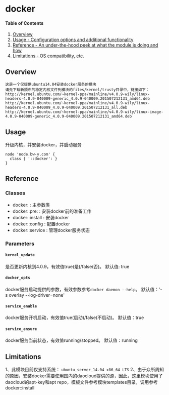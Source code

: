 # docker

#### Table of Contents

1. [Overview](#overview)
2. [Usage - Configuration options and additional functionality](#usage)
3. [Reference - An under-the-hood peek at what the module is doing and how](#reference)
4. [Limitations - OS compatibility, etc.](#limitations)

## Overview
```
这是一个仅提供ubuntu14.04安装docker服务的模块
请先下载新颁布的稳定内核文件到模块的files/kernel/trusty目录中，链接如下：
http://kernel.ubuntu.com/~kernel-ppa/mainline/v4.0.9-wily/linux-headers-4.0.9-040009-generic_4.0.9-040009.201507212131_amd64.deb
http://kernel.ubuntu.com/~kernel-ppa/mainline/v4.0.9-wily/linux-headers-4.0.9-040009_4.0.9-040009.201507212131_all.deb
http://kernel.ubuntu.com/~kernel-ppa/mainline/v4.0.9-wily/linux-image-4.0.9-040009-generic_4.0.9-040009.201507212131_amd64.deb
```
## Usage
升级内核，并安装docker，并启动服务
```
node 'node.bw-y.com' {
  class { '::docker': }
}
```
## Reference
### Classes

* docker:           : 主参数类
* docker::pre:      : 安装docker前的准备工作
* docker::install   : 安装docker
* docker::config    : 配置docker
* docker::service   : 管理docker服务状态

### Parameters

#### `kernel_update`
是否更新内核到4.0.9，有效值true(是)/false(否)。  默认值: true

#### `docker_opts`
docker服务启动提供的参数，有效参数参考`docker daemon --help`。  默认值：'-s overlay --log-driver=none'

#### `service_enable`
docker服务开机启动，有效值true(启动)/false(不启动)。   默认值：true

#### `service_ensure`
docker服务当前状态，有效值running/stopped。    默认值：running

## Limitations
1、此模块目前仅支持系统： `ubuntu_server_14.04 x86_64 LTS`
2、由于众所周知的原因，安装docker需要使用国内的daocloud提供的源，因此，这里模块使用了daocloud的apt-key和apt repo，模板文件参考模块templates目录，调用参考docker::install
